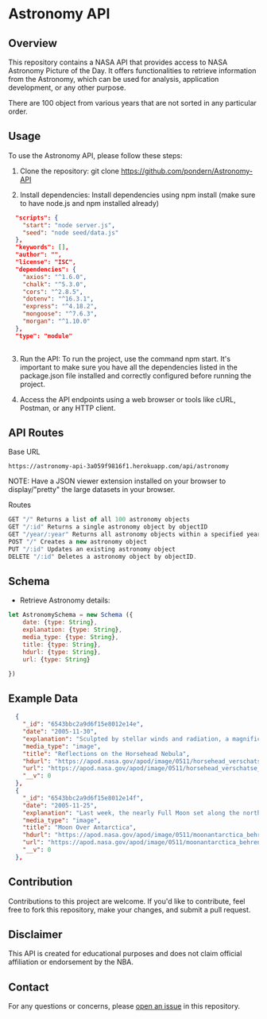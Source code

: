 # Astronomy API

## Overview
This repository contains a NASA API that provides access to NASA Astronomy Picture of the Day. It offers functionalities to retrieve information from the Astronomy, which can be used for analysis, application development, or any other purpose.

There are 100 object from various years that are not sorted in any particular order.


## Usage
To use the Astronomy API, please follow these steps:

1. Clone the repository:
git clone https://github.com/pondern/Astronomy-API
    

2. Install dependencies:
Install dependencies using npm install (make sure to have node.js and npm installed already)

```JSON
  "scripts": {
    "start": "node server.js",
    "seed": "node seed/data.js"
  },
  "keywords": [],
  "author": "",
  "license": "ISC",
  "dependencies": {
    "axios": "^1.6.0",
    "chalk": "^5.3.0",
    "cors": "^2.8.5",
    "dotenv": "^16.3.1",
    "express": "^4.18.2",
    "mongoose": "^7.6.3",
    "morgan": "^1.10.0"
  },
  "type": "module"
  
```
3. Run the API:
To run the project, use the command npm start.
It's important to make sure you have all the dependencies listed in the package.json file installed and correctly configured before running the project.

4. Access the API endpoints using a web browser or tools like cURL, Postman, or any HTTP client.

## API Routes

Base URL
```
https://astronomy-api-3a059f9816f1.herokuapp.com/api/astronomy
```
NOTE: Have a JSON viewer extension installed on your browser to display/"pretty" the large datasets in your browser.

Routes

```javascript
GET "/" Returns a list of all 100 astronomy objects
GET "/:id" Returns a single astronomy object by objectID
GET "/year/:year" Returns all astronomy objects within a specified year
POST "/" Creates a new astronomy object
PUT "/:id" Updates an existing astronomy object
DELETE "/:id" Deletes a astronomy object by objectID.
```

## Schema
- Retrieve Astronomy details:

```javascript
let AstronomySchema = new Schema ({
    date: {type: String},
    explanation: {type: String},
    media_type: {type: String},
    title: {type: String},
    hdurl: {type: String},
    url: {type: String}

})
```
## Example Data

```json
  {
    "_id": "6543bbc2a9d6f15e8012e14e",
    "date": "2005-11-30",
    "explanation": "Sculpted by stellar winds and radiation, a magnificent interstellar dust cloud by chance has assumed this recognizable shape.  Fittingly named the Horsehead Nebula, it is some 1,500 light-years distant, embedded in the vast Orion cloud complex. About five light-years \"tall\", the dark cloud is cataloged as Barnard 33 and is visible only because its obscuring dust is silhouetted against the glowing red emission nebula IC 434.  Contrasting blue reflection nebula NGC 2023 is visible on the lower left.  In this gorgeous color image, both Horsehead and NGC 2023 seem to be caught in beams of light shining from above -- but the beams are actually just internal reflections from bright star Sigma Orionis, just off the upper edge of the view.",
    "media_type": "image",
    "title": "Reflections on the Horsehead Nebula",
    "hdurl": "https://apod.nasa.gov/apod/image/0511/horsehead_verschatse_f.jpg",
    "url": "https://apod.nasa.gov/apod/image/0511/horsehead_verschatse_f33.jpg",
    "__v": 0
  },
  {
    "_id": "6543bbc2a9d6f15e8012e14f",
    "date": "2005-11-25",
    "explanation": "Last week, the nearly Full Moon set along the northern horizon - as seen from Davis Station, Antarctica.  The squashed orange pumpkin shape just silhouettes the peak of a distant iceberg in this stunning view.  The Moon's apparently squashed shape is due to atmospheric bending of light or refraction - an effect which is more severe closer to the horizon. Skimming low along the stark features of the frozen landscape, the Moon's lower edge appears noticeably more distorted than the upper limb. Along with about 70 others present at Davis Station, Dr. Jim Behrens had a chance to enjoy the view while studying the ongoing detachment of a large iceberg known as \"Loose Tooth\".",
    "media_type": "image",
    "title": "Moon Over Antarctica",
    "hdurl": "https://apod.nasa.gov/apod/image/0511/moonantarctica_behrens_f.jpg",
    "url": "https://apod.nasa.gov/apod/image/0511/moonantarctica_behrens_f27.jpg",
    "__v": 0
  },
```
## Contribution
Contributions to this project are welcome. If you'd like to contribute, feel free to fork this repository, make your changes, and submit a pull request.


## Disclaimer
This API is created for educational purposes and does not claim official affiliation or endorsement by the NBA.

## Contact
For any questions or concerns, please [open an issue](https://github.com/pondern) in this repository.
